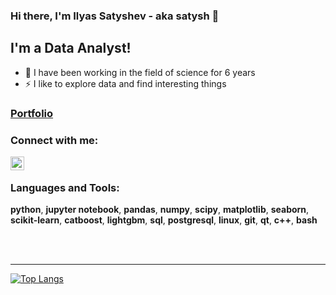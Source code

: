 ### Hi there, I'm Ilyas Satyshev - aka satysh 👋

## I'm a Data Analyst!
- 🔭 I have been working in the field of science for 6 years
- ⚡ I like to explore data and find interesting things 

### [Portfolio](https://github.com/satysh/portfolio.git)

### Connect with me:
[<img align="left" alt="opa_oz | Telegram" width="22px" src="https://static-00.iconduck.com/assets.00/telegram-icon-2048x2048-x902pktl.png" />][telegram]

<br />

### Languages and Tools:
**python**, **jupyter notebook**, **pandas**, **numpy**, **scipy**, **matplotlib**, **seaborn**, 
**scikit-learn**,  **catboost**, **lightgbm**, **sql**, **postgresql**, 
**linux**, **git**, **qt**, **c++**, **bash**

<br />
<br />

---

<!-- <img align="left" alt="codeSTACKr's Github Stats" src="https://github-readme-stats.vercel.app/api?username=satysh&show_icons=true&hide_border=true" /> -->

[![Top Langs](https://github-readme-stats.vercel.app/api/top-langs/?username=satysh&hide=makefile,cmake,qmake,glsl)](https://github.com/anuraghazra/github-readme-stats)

[telegram]: https://t.me/Satyshevi

